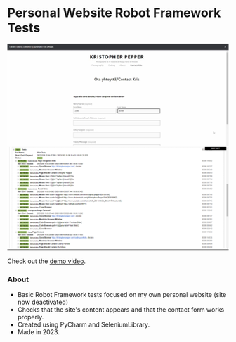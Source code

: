 # Personal Website Robot Framework Tests

<img src="RFT1.png"/>
<img src="RFT2.png"/>

Check out the [demo video](https://youtu.be/XwKK_wbBUvI).

### About

- Basic Robot Framework tests focused on my own personal website (site now deactivated)
- Checks that the site's content appears and that the contact form works properly.
- Created using PyCharm and SeleniumLibrary.
- Made in 2023.
